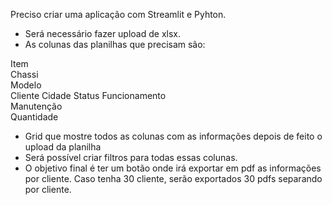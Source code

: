 Preciso criar uma aplicação com Streamlit e Pyhton.

- Será necessário fazer upload de xlsx.
- As colunas das planilhas que precisam são:

Item	
Chassi	
Modelo	
Cliente	
Cidade 
Status Funcionamento	
Manutenção	
Quantidade


- Grid que mostre todos as colunas com as informações depois de feito o upload da planilha
- Será possível criar filtros para todas essas colunas.
- O objetivo final é ter um botão onde irá exportar em pdf as informações por cliente. Caso tenha 30 cliente, serão exportados 30 pdfs separando por cliente.



